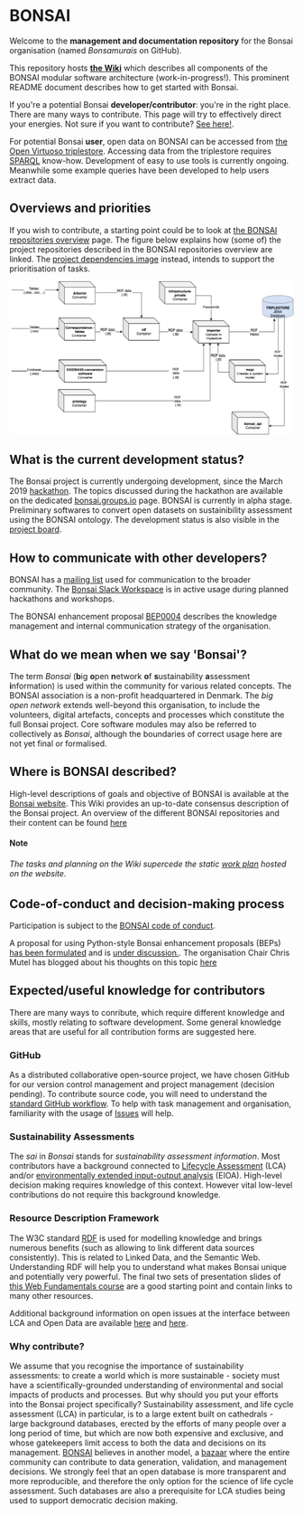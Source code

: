# BONSAI

Welcome to the **management and documentation repository** for the Bonsai organisation (named _Bonsamurais_ on GitHub).

This repository hosts **[the Wiki](https://github.com/BONSAMURAIS/bonsai/wiki)** which describes all components of the BONSAI modular software architecture (work-in-progress!). This prominent README document describes how to get started with Bonsai.

If you're a potential Bonsai **developer/contributor**: you're in the right place. There are many ways to contribute. This page will try to effectively direct your energies. Not sure if you want to contribute? [See here!](https://github.com/BONSAMURAIS/bonsai#why-contribute).

For potential Bonsai **user**, open data on BONSAI can be accessed from [the Open Virtuoso triplestore](http://odas.aau.dk/). Accessing data from the triplestore requires [SPARQL](https://www.w3.org/TR/rdf-sparql-query/) know-how. Development of easy to use tools is currently ongoing. Meanwhile some example queries have been developed to help users extract data.

## Overviews and priorities
If you wish to contribute, a starting point could be to look at [the BONSAI repositories overview](https://github.com/BONSAMURAIS/bonsai/blob/master/repositories_overview.md) page.
The figure below explains how (some of) the project repositories described in the BONSAI repositories overview are linked. 
The [project dependencies image](https://github.com/BONSAMURAIS/hackathon-2019/blob/master/project-dependencies.png) instead, intends to support the prioritisation of tasks. 

![](https://github.com/BONSAMURAIS/bonsai/blob/master/Bonsai_git_scheme.png) 

## What is the current development status?
The Bonsai project is currently undergoing development, since the March 2019 [hackathon](https://github.com/BONSAMURAIS/hackathon-2019). The topics discussed during the hackathon are available on the dedicated [bonsai.groups.io](https://bonsai.groups.io/g/hackathon2019/topics?p=RecentPostDate%2FSticky,,,20,1,0,0) page. BONSAI is currently in alpha stage. Preliminary softwares to convert open datasets on sustainibility assessment using the BONSAI ontology. 
The development status is also visible in the [project board](https://github.com/orgs/BONSAMURAIS/projects/2). 

## How to communicate with other developers?
BONSAI has a [mailing list](https://bonsai.groups.io/g/main) used for communication to the broader community.
The [Bonsai Slack Workspace](https://bonsai-open.slack.com) is in active usage during planned hackathons and workshops. 

The BONSAI enhancement proposal [BEP0004](https://github.com/BONSAMURAIS/enhancements/blob/bep4-communications/beps/0004-bonsai-communication-strategy.md) describes the knowledge management and internal communication strategy of the organisation.

## What do we mean when we say 'Bonsai'?
The term _Bonsai_ (**b**ig **o**pen **n**etwork **o**f **s**ustainability **a**ssessment **i**nformation) is used within the community for various related concepts. The BONSAI association is a non-profit headquartered in Denmark. The _big open network_ extends well-beyond this organisation, to include the volunteers, digital artefacts, concepts and processes which constitute the full Bonsai project. Core software modules may also be referred to collectively as _Bonsai_, although the boundaries of correct usage here are not yet final or formalised.

## Where is BONSAI described?
High-level descriptions of goals and objective of BONSAI is available at the [Bonsai website](https://bonsamurais.github.io/bonsai.uno/).
This Wiki provides an up-to-date consensus description of the Bonsai project. An overview of the different BONSAI repositories and their content can be found [here](https://github.com/BONSAMURAIS/bonsai/blob/master/repositories_overview.md)
#### Note
###### The tasks and planning on the Wiki supercede the static [work plan](https://bonsai.uno/strategy-work-plan/) hosted on the website.

## Code-of-conduct and decision-making process
Participation is subject to the [BONSAI code of conduct](https://github.com/BONSAMURAIS/.github/blob/master/CODE_OF_CONDUCT.md).

A proposal for using Python-style Bonsai enhancement proposals (BEPs) [has been formulated](https://github.com/BONSAMURAIS/enhancements/blob/master/beps/0002-bonsai-project-community-governance-structure.md) and is [under discussion.](https://bonsai.groups.io/g/main/topic/bep0002_proposal_open_for/30399914?p=,,,20,0,0,0::recentpostdate%2Fsticky,,,20,1,0,30399914). The organisation Chair Chris Mutel has blogged about his thoughts on this topic [here](https://chris.mutel.org/bonsai-governance.html)

## Expected/useful knowledge for contributors
There are many ways to conribute, which require different knowledge and skills, mostly relating to software development. Some general knowledge areas that are useful for all contribution forms are suggested here.

### GitHub
As a distributed collaborative open-source project, we have chosen GitHub for our version control management and project management (decision pending). To contribute source code, you will need to understand the [standard GitHub workflow](https://guides.github.com/introduction/flow/). To help with task management and organisation, familiarity with the usage of [Issues](https://guides.github.com/features/issues/) will help.

### Sustainability Assessments 
The _sai_ in _Bonsai_ stands for _sustainability assessment information_. Most contributors have a background connected to [Lifecycle Assessment](https://en.wikipedia.org/wiki/Life-cycle_assessment) (LCA) and/or [environmentally extended input-output analysis](https://en.wikipedia.org/wiki/Environmentally_extended_input-output_analysis) (EIOA). High-level decision making requires knowledge of this context. However vital low-level contributions do not require this background knowledge.

### Resource Description Framework
The W3C standard [RDF](https://en.wikipedia.org/wiki/Resource_Description_Framework) is used for modelling knowledge and brings numerous benefits (such as allowing to link different data sources consistently). This is related to Linked Data, and the Semantic Web. Understanding RDF will help you to understand what makes Bonsai unique and potentially very powerful. The final two sets of presentation slides of [this Web Fundamentals course](https://rubenverborgh.github.io/WebFundamentals/semantic-web/) are a good starting point and contain links to many other resources. 

Additional background information on open issues at the interface between LCA and Open Data are available [here](https://chris.mutel.org/next-steps.html#id2) and [here](https://lca-net.com/blog/next-step-open-lca-data/).

### Why contribute?
We assume that you recognise the importance of sustainability assessments: to create a world which is more sustainable - society must have a scientifically-grounded understanding of environmental and social impacts of products and processes. But why should you put your efforts into the Bonsai project specifically? 
Sustainability assessment, and life cycle assessment (LCA) in particular, is to a large extent built on cathedrals - large background databases, erected by the efforts of many people over a long period of time, but which are now both expensive and exclusive, and whose gatekeepers limit access to both the data and decisions on its management. [BONSAI](https://bonsai.uno/) believes in another model, a [bazaar](https://en.wikipedia.org/wiki/The_Cathedral_and_the_Bazaar) where the entire community can contribute to data generation, validation, and management decisions. We strongly feel that an open database is more transparent and more reproducible, and therefore the only option for the science of life cycle assessment. Such databases are also a prerequisite for LCA studies being used to support democratic decision making.
